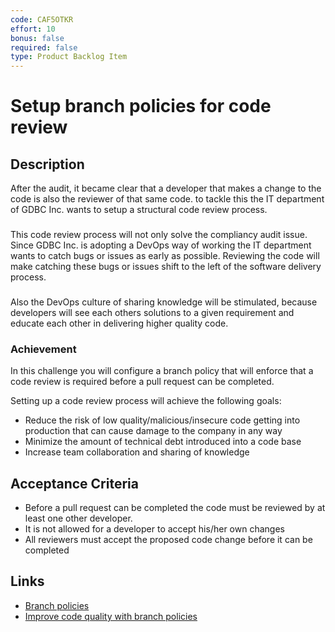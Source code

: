 ```yaml
---
code: CAF5OTKR
effort: 10
bonus: false
required: false
type: Product Backlog Item 
---
```

# Setup branch policies for code review #

## Description ##


After the audit, it became clear that a developer that makes a change to the code is also the reviewer of that same code.
to tackle this the IT department of GDBC Inc. wants to setup a structural code review process.
### ###
This code review process will not only solve the compliancy audit issue. Since GDBC Inc. is adopting a DevOps way of working the IT department wants to catch bugs or issues as early as possible. Reviewing the code will make catching these bugs or issues shift to the left of the software delivery process. 

### ###

Also the DevOps culture of sharing knowledge will be stimulated, because developers will see each others solutions to a given requirement and educate each other in delivering higher quality code.

### Achievement ###
In this challenge you will configure a branch policy that will enforce that a code review is required before a pull request can be completed.

Setting up a code review process will achieve the following goals:
* Reduce the risk of low quality/malicious/insecure code getting into production that can cause damage to the company in any way
* Minimize the amount of technical debt introduced into a code base
* Increase team collaboration and sharing of knowledge 

## Acceptance Criteria ##
* Before a pull request can be completed the code must be reviewed by at least one other developer.
* It is not allowed for a developer to accept his/her own changes
* All reviewers must accept the proposed code change before it can be completed

## Links ##
* [Branch policies](https://docs.microsoft.com/en-us/vsts/git/branch-policies-overview?view=vsts)
* [Improve code quality with branch policies](https://docs.microsoft.com/en-us/vsts/git/branch-policies?view=vsts)
